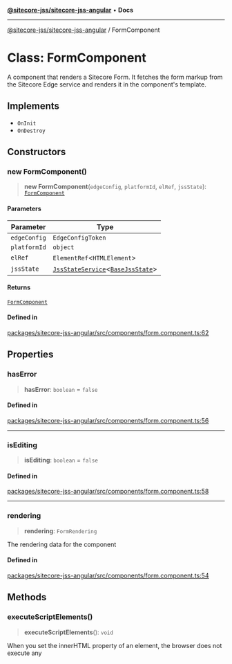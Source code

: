 [**@sitecore-jss/sitecore-jss-angular**](../README.md) • **Docs**

***

[@sitecore-jss/sitecore-jss-angular](../README.md) / FormComponent

# Class: FormComponent

A component that renders a Sitecore Form.
It fetches the form markup from the Sitecore Edge service and renders it in the component's template.

## Implements

- `OnInit`
- `OnDestroy`

## Constructors

### new FormComponent()

> **new FormComponent**(`edgeConfig`, `platformId`, `elRef`, `jssState`): [`FormComponent`](FormComponent.md)

#### Parameters

| Parameter | Type |
| ------ | ------ |
| `edgeConfig` | `EdgeConfigToken` |
| `platformId` | `object` |
| `elRef` | `ElementRef`\<`HTMLElement`\> |
| `jssState` | [`JssStateService`](JssStateService.md)\<[`BaseJssState`](BaseJssState.md)\> |

#### Returns

[`FormComponent`](FormComponent.md)

#### Defined in

[packages/sitecore-jss-angular/src/components/form.component.ts:62](https://github.com/Sitecore/jss/blob/9cd15ca25619b116ad9c500eef4ef2dc9023209b/packages/sitecore-jss-angular/src/components/form.component.ts#L62)

## Properties

### hasError

> **hasError**: `boolean` = `false`

#### Defined in

[packages/sitecore-jss-angular/src/components/form.component.ts:56](https://github.com/Sitecore/jss/blob/9cd15ca25619b116ad9c500eef4ef2dc9023209b/packages/sitecore-jss-angular/src/components/form.component.ts#L56)

***

### isEditing

> **isEditing**: `boolean` = `false`

#### Defined in

[packages/sitecore-jss-angular/src/components/form.component.ts:58](https://github.com/Sitecore/jss/blob/9cd15ca25619b116ad9c500eef4ef2dc9023209b/packages/sitecore-jss-angular/src/components/form.component.ts#L58)

***

### rendering

> **rendering**: `FormRendering`

The rendering data for the component

#### Defined in

[packages/sitecore-jss-angular/src/components/form.component.ts:54](https://github.com/Sitecore/jss/blob/9cd15ca25619b116ad9c500eef4ef2dc9023209b/packages/sitecore-jss-angular/src/components/form.component.ts#L54)

## Methods

### executeScriptElements()

> **executeScriptElements**(): `void`

When you set the innerHTML property of an element, the browser does not execute any <script> tags included in the HTML string
This method ensures that any <script> elements within the loaded HTML are executed.
It re-creates the script elements and appends the to the component's template, then removes old script elements to avoid duplication.

#### Returns

`void`

#### Defined in

[packages/sitecore-jss-angular/src/components/form.component.ts:173](https://github.com/Sitecore/jss/blob/9cd15ca25619b116ad9c500eef4ef2dc9023209b/packages/sitecore-jss-angular/src/components/form.component.ts#L173)

***

### loadForm()

> **loadForm**(): `Promise`\<`void`\>

Fetches the form markup from the Sitecore Edge service and renders it in the component's template.

#### Returns

`Promise`\<`void`\>

#### Defined in

[packages/sitecore-jss-angular/src/components/form.component.ts:88](https://github.com/Sitecore/jss/blob/9cd15ca25619b116ad9c500eef4ef2dc9023209b/packages/sitecore-jss-angular/src/components/form.component.ts#L88)

***

### ngOnDestroy()

> **ngOnDestroy**(): `void`

A callback method that performs custom clean-up, invoked immediately
before a directive, pipe, or service instance is destroyed.

#### Returns

`void`

#### Implementation of

`OnDestroy.ngOnDestroy`

#### Defined in

[packages/sitecore-jss-angular/src/components/form.component.ts:79](https://github.com/Sitecore/jss/blob/9cd15ca25619b116ad9c500eef4ef2dc9023209b/packages/sitecore-jss-angular/src/components/form.component.ts#L79)

***

### ngOnInit()

> **ngOnInit**(): `void`

A callback method that is invoked immediately after the
default change detector has checked the directive's
data-bound properties for the first time,
and before any of the view or content children have been checked.
It is invoked only once when the directive is instantiated.

#### Returns

`void`

#### Implementation of

`OnInit.ngOnInit`

#### Defined in

[packages/sitecore-jss-angular/src/components/form.component.ts:69](https://github.com/Sitecore/jss/blob/9cd15ca25619b116ad9c500eef4ef2dc9023209b/packages/sitecore-jss-angular/src/components/form.component.ts#L69)

***

### subscribeToFormSubmitEvent()

> **subscribeToFormSubmitEvent**(): `void`

Subscribes to the custom "form:engage" event and sends data to CloudSDK.
This listener captures interactions such as form views or submissions

#### Returns

`void`

#### Defined in

[packages/sitecore-jss-angular/src/components/form.component.ts:145](https://github.com/Sitecore/jss/blob/9cd15ca25619b116ad9c500eef4ef2dc9023209b/packages/sitecore-jss-angular/src/components/form.component.ts#L145)
